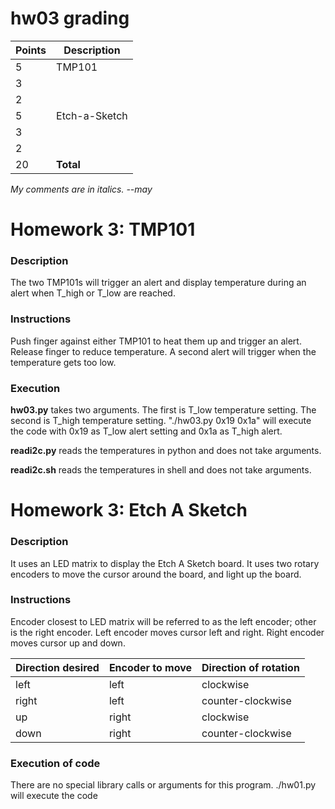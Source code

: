 # hw03 grading

| Points      | Description |
| ----------- | ----------- |
|  5 | TMP101 || *Nice touch taking command line arguments*
|  3 |   | setup.sh
|  2 |   | Documentation
|  5 | Etch-a-Sketch
|  3 |   | setup.sh
|  2 |   | Documentation
| 20 | **Total**

*My comments are in italics. --may*

# Homework 3: TMP101

### Description
The two TMP101s will trigger an alert and display temperature during an alert when T_high or T_low are reached.

### Instructions
Push finger against either TMP101 to heat them up and trigger an alert.  Release finger to reduce temperature.  A second alert will trigger when the temperature gets too low.

### Execution
**hw03.py** takes two arguments.  The first is T_low temperature setting.  The second is T_high temperature setting.
"./hw03.py 0x19 0x1a" will execute the code with 0x19 as T_low alert setting and 0x1a as T_high alert.

**readi2c.py** reads the temperatures in python and does not take arguments.

**readi2c.sh** reads the temperatures in shell and does not take arguments.

# Homework 3: Etch A Sketch

### Description
It uses an LED matrix to display the Etch A Sketch board.
It uses two rotary encoders to move the cursor around the board, and light up the board.

### Instructions
Encoder closest to LED matrix will be referred to as the left encoder; other is the right encoder.
Left encoder moves cursor left and right.
Right encoder moves cursor up and down.

Direction desired | Encoder to move | Direction of rotation
------------------|-----------------|---------------------
left| left | clockwise
right| left | counter-clockwise
up| right | clockwise
down | right | counter-clockwise

### Execution of code
There are no special library calls or arguments for this program.
./hw01.py will execute the code
